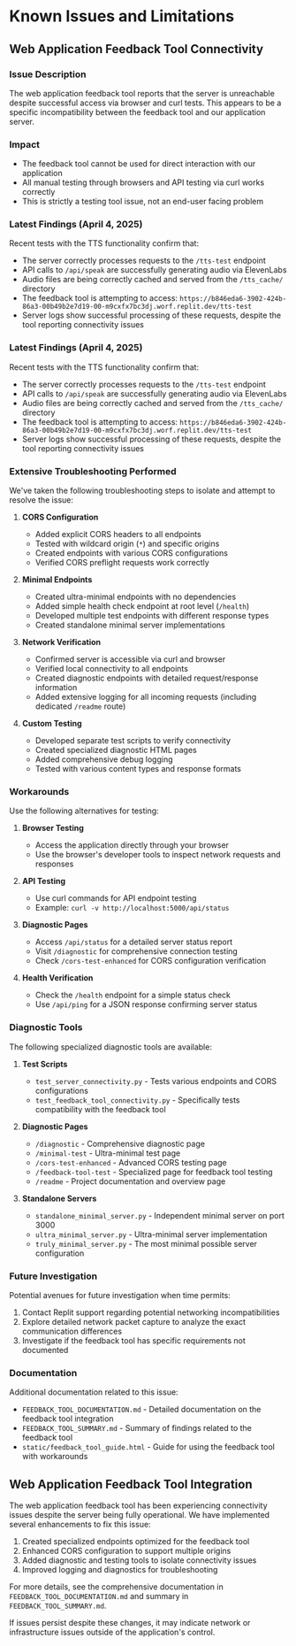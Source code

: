 # Known Issues and Limitations

## Web Application Feedback Tool Connectivity

### Issue Description
The web application feedback tool reports that the server is unreachable despite successful access via browser and curl tests. This appears to be a specific incompatibility between the feedback tool and our application server.

### Impact
- The feedback tool cannot be used for direct interaction with our application
- All manual testing through browsers and API testing via curl works correctly
- This is strictly a testing tool issue, not an end-user facing problem

### Latest Findings (April 4, 2025)
Recent tests with the TTS functionality confirm that:
- The server correctly processes requests to the `/tts-test` endpoint
- API calls to `/api/speak` are successfully generating audio via ElevenLabs
- Audio files are being correctly cached and served from the `/tts_cache/` directory
- The feedback tool is attempting to access: `https://b846eda6-3902-424b-86a3-00b49b2e7d19-00-m9cxfx7bc3dj.worf.replit.dev/tts-test`
- Server logs show successful processing of these requests, despite the tool reporting connectivity issues

### Latest Findings (April 4, 2025)
Recent tests with the TTS functionality confirm that:
- The server correctly processes requests to the `/tts-test` endpoint
- API calls to `/api/speak` are successfully generating audio via ElevenLabs
- Audio files are being correctly cached and served from the `/tts_cache/` directory
- The feedback tool is attempting to access: `https://b846eda6-3902-424b-86a3-00b49b2e7d19-00-m9cxfx7bc3dj.worf.replit.dev/tts-test`
- Server logs show successful processing of these requests, despite the tool reporting connectivity issues

### Extensive Troubleshooting Performed

We've taken the following troubleshooting steps to isolate and attempt to resolve the issue:

1. **CORS Configuration**
   - Added explicit CORS headers to all endpoints
   - Tested with wildcard origin (`*`) and specific origins
   - Created endpoints with various CORS configurations
   - Verified CORS preflight requests work correctly

2. **Minimal Endpoints**
   - Created ultra-minimal endpoints with no dependencies
   - Added simple health check endpoint at root level (`/health`)
   - Developed multiple test endpoints with different response types
   - Created standalone minimal server implementations

3. **Network Verification**
   - Confirmed server is accessible via curl and browser
   - Verified local connectivity to all endpoints
   - Created diagnostic endpoints with detailed request/response information
   - Added extensive logging for all incoming requests (including dedicated `/readme` route)

4. **Custom Testing**
   - Developed separate test scripts to verify connectivity
   - Created specialized diagnostic HTML pages
   - Added comprehensive debug logging
   - Tested with various content types and response formats

### Workarounds

Use the following alternatives for testing:

1. **Browser Testing**
   - Access the application directly through your browser
   - Use the browser's developer tools to inspect network requests and responses

2. **API Testing**
   - Use curl commands for API endpoint testing
   - Example: `curl -v http://localhost:5000/api/status`

3. **Diagnostic Pages**
   - Access `/api/status` for a detailed server status report
   - Visit `/diagnostic` for comprehensive connection testing
   - Check `/cors-test-enhanced` for CORS configuration verification

4. **Health Verification**
   - Check the `/health` endpoint for a simple status check
   - Use `/api/ping` for a JSON response confirming server status

### Diagnostic Tools

The following specialized diagnostic tools are available:

1. **Test Scripts**
   - `test_server_connectivity.py` - Tests various endpoints and CORS configurations
   - `test_feedback_tool_connectivity.py` - Specifically tests compatibility with the feedback tool

2. **Diagnostic Pages**
   - `/diagnostic` - Comprehensive diagnostic page
   - `/minimal-test` - Ultra-minimal test page
   - `/cors-test-enhanced` - Advanced CORS testing page
   - `/feedback-tool-test` - Specialized page for feedback tool testing
   - `/readme` - Project documentation and overview page

3. **Standalone Servers**
   - `standalone_minimal_server.py` - Independent minimal server on port 3000
   - `ultra_minimal_server.py` - Ultra-minimal server implementation
   - `truly_minimal_server.py` - The most minimal possible server configuration

### Future Investigation

Potential avenues for future investigation when time permits:

1. Contact Replit support regarding potential networking incompatibilities
2. Explore detailed network packet capture to analyze the exact communication differences
3. Investigate if the feedback tool has specific requirements not documented

### Documentation

Additional documentation related to this issue:

- `FEEDBACK_TOOL_DOCUMENTATION.md` - Detailed documentation on the feedback tool integration
- `FEEDBACK_TOOL_SUMMARY.md` - Summary of findings related to the feedback tool
- `static/feedback_tool_guide.html` - Guide for using the feedback tool with workarounds

## Web Application Feedback Tool Integration

The web application feedback tool has been experiencing connectivity issues despite the server being fully operational. We have implemented several enhancements to fix this issue:

1. Created specialized endpoints optimized for the feedback tool
2. Enhanced CORS configuration to support multiple origins
3. Added diagnostic and testing tools to isolate connectivity issues
4. Improved logging and diagnostics for troubleshooting

For more details, see the comprehensive documentation in `FEEDBACK_TOOL_DOCUMENTATION.md` and summary in `FEEDBACK_TOOL_SUMMARY.md`.

If issues persist despite these changes, it may indicate network or infrastructure issues outside of the application's control.
